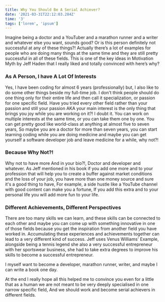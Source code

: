 ```yaml
---
title: Why You Should Be A Serial Achiever?
date: '2021-03-31T22:12:03.284Z'
time: '3'
tags: ['lorem', 'ipsum']
---
```


Imagine being a doctor and a YouTuber and a marathon runner and a writer and whatever else you want, sounds good? Or is this person definitely not successful at any of these things?!
Actually there’s a lot of examples for people who are doing many things at the same time and they are still pretty successful in all of these fields. This is one of the key ideas in Motivation Myth by Jeff Haden that I really liked and totally convinced with here’s why?

### As A Person, I have A Lot Of Interests

Yes, I have been coding for almost 6 years (professionally) but, I also like to do some other things beside my full-time job. I don't think people should do one thing only for their entire life and then call it specialization, or passion for one specific field.
Have you tried every other field rather than your passion and still your passion AKA your main interest is the only thing that brings you joy while you are working on it?!
I doubt it. You can work on multiple interests at the same time, or you can take them one by one. You can get pretty good like world-class at anything at almost five to seven years,
So maybe you are a doctor for more than seven years, you can start learning coding while you are doing medicine and maybe you can get yourself a software developer job and leave medicine for a while, why not?!

### Because Why Not?!

Why not to have more And in your bio?!, Doctor and developer and whatever.
As Jeff mentioned in his book if you add one more and to your profession that will help you to create a buffer against market conditions and the loss of your job, you have more than one money source and sure it's a good thing to have, For example, a side hustle like a YouTube channel with good content can make you a fortune, If you add this extra and to your personal life you will add more fun to your life.

### Different Achievements, Different Perspectives

There are too many skills we can learn, and these skills can be connected to each other and maybe you can come up with something innovative in one of those fields because you get the inspiration from another field you have worked in. Accumulating these experiences and achievements together can lead to a very different kind of success. Jeff uses Venus Williams' Example, alongside being a tennis legend she also a very successful entrepreneur with her sportswear business, she had to take extra degrees to improve his skills to become a successful entrepreneur.

I myself want to become a developer, marathon runner, writer, and maybe I can write a book one day.

At the end I really hope all this helped me to convince you even for a little that as a human we are not meant to be very deeply specialised in one narrow specific field, And we should work and become serial achievers in different fields.
